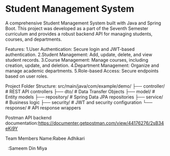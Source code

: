 # Student Management System

A comprehensive Student Management System built with Java and Spring Boot. This project was developed as a part of the Seventh Semester curriculum and provides a robust backend API for managing students, courses, and departments.


Features:
1.User Authentication: Secure login and JWT-based authentication.
2.Student Management: Add, update, delete, and view student records.
3.Course Management: Manage courses, including creation, update, and deletion.
4.Department Management: Organize and manage academic departments.
5.Role-based Access: Secure endpoints based on user roles.


Project Folder Structure:
src/main/java/com/example/demo/
├── controller/ # REST API controllers
├── dto/ # Data Transfer Objects
├── model/ # Entity models
├── repository/ # Spring Data JPA repositories
├── service/ # Business logic
├── security/ # JWT and security configuration
└── response/ # API response wrappers





Postman API backend documentation:https://documenter.getpostman.com/view/44176276/2sB34eKi9Y



Team Members Name:Rabee Adhikari

&nbsp;		       :Sameem Din Miya





